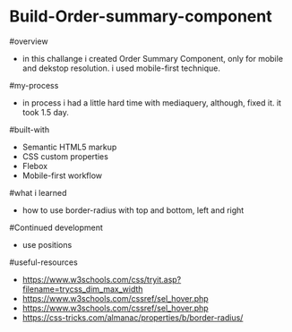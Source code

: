 # Build-Order-summary-component

#overview
- in this challange i created Order Summary Component, only for mobile and dekstop resolution. i used mobile-first technique.

#my-process
- in process i had a little hard time with mediaquery, although, fixed it. it took 1.5 day.

#built-with
- Semantic HTML5 markup
- CSS custom properties
- Flebox
- Mobile-first workflow

#what i learned
- how to use border-radius with top and bottom, left and right

#Continued development
- use positions

#useful-resources
- https://www.w3schools.com/css/tryit.asp?filename=trycss_dim_max_width
- https://www.w3schools.com/cssref/sel_hover.php
- https://www.w3schools.com/cssref/sel_hover.php
- https://css-tricks.com/almanac/properties/b/border-radius/
